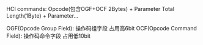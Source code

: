 HCI commands:
Opcode(包含OGF+OCF 2Bytes) + Parameter Total Length(1Byte) + Parameter...

OGF(Opcode Group Field): 操作码组字段 占用高6bit
OCF(Opcode Command Field): 操作码命令字段 占用低10bit
